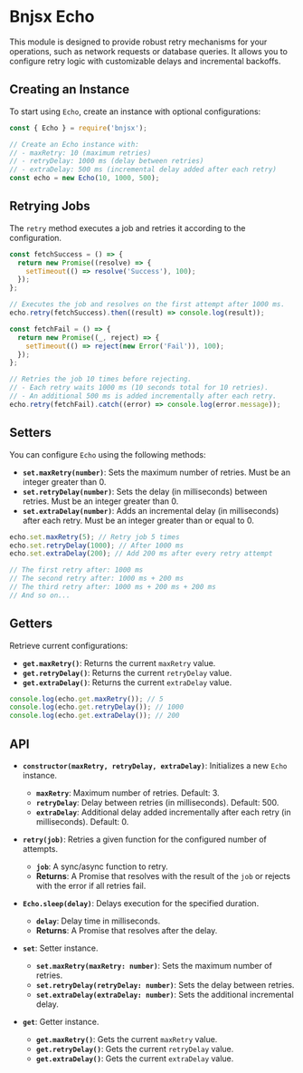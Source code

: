 # Bnjsx Echo

This module is designed to provide robust retry mechanisms for your operations, such as network requests or database queries. It allows you to configure retry logic with customizable delays and incremental backoffs.

## Creating an Instance

To start using `Echo`, create an instance with optional configurations:

```js
const { Echo } = require('bnjsx');

// Create an Echo instance with:
// - maxRetry: 10 (maximum retries)
// - retryDelay: 1000 ms (delay between retries)
// - extraDelay: 500 ms (incremental delay added after each retry)
const echo = new Echo(10, 1000, 500);
```

## Retrying Jobs

The `retry` method executes a job and retries it according to the configuration.

```js
const fetchSuccess = () => {
  return new Promise((resolve) => {
    setTimeout(() => resolve('Success'), 100);
  });
};

// Executes the job and resolves on the first attempt after 1000 ms.
echo.retry(fetchSuccess).then((result) => console.log(result));
```

```js
const fetchFail = () => {
  return new Promise((_, reject) => {
    setTimeout(() => reject(new Error('Fail')), 100);
  });
};

// Retries the job 10 times before rejecting.
// - Each retry waits 1000 ms (10 seconds total for 10 retries).
// - An additional 500 ms is added incrementally after each retry.
echo.retry(fetchFail).catch((error) => console.log(error.message));
```

## Setters

You can configure `Echo` using the following methods:

- **`set.maxRetry(number)`**: Sets the maximum number of retries. Must be an integer greater than 0.
- **`set.retryDelay(number)`**: Sets the delay (in milliseconds) between retries. Must be an integer greater than 0.
- **`set.extraDelay(number)`**: Adds an incremental delay (in milliseconds) after each retry. Must be an integer greater than or equal to 0.

```js
echo.set.maxRetry(5); // Retry job 5 times
echo.set.retryDelay(1000); // After 1000 ms
echo.set.extraDelay(200); // Add 200 ms after every retry attempt

// The first retry after: 1000 ms
// The second retry after: 1000 ms + 200 ms
// The third retry after: 1000 ms + 200 ms + 200 ms
// And so on...
```

## Getters

Retrieve current configurations:

- **`get.maxRetry()`**: Returns the current `maxRetry` value.
- **`get.retryDelay()`**: Returns the current `retryDelay` value.
- **`get.extraDelay()`**: Returns the current `extraDelay` value.

```js
console.log(echo.get.maxRetry()); // 5
console.log(echo.get.retryDelay()); // 1000
console.log(echo.get.extraDelay()); // 200
```

## API

- **`constructor(maxRetry, retryDelay, extraDelay)`**: Initializes a new `Echo` instance.

  - **`maxRetry`**: Maximum number of retries. Default: 3.
  - **`retryDelay`**: Delay between retries (in milliseconds). Default: 500.
  - **`extraDelay`**: Additional delay added incrementally after each retry (in milliseconds). Default: 0.

- **`retry(job)`**: Retries a given function for the configured number of attempts.

  - **`job`**: A sync/async function to retry.
  - **Returns**: A Promise that resolves with the result of the `job` or rejects with the error if all retries fail.

- **`Echo.sleep(delay)`**: Delays execution for the specified duration.

  - **`delay`**: Delay time in milliseconds.
  - **Returns**: A Promise that resolves after the delay.

- **`set`**: Setter instance.

  - **`set.maxRetry(maxRetry: number)`**: Sets the maximum number of retries.
  - **`set.retryDelay(retryDelay: number)`**: Sets the delay between retries.
  - **`set.extraDelay(extraDelay: number)`**: Sets the additional incremental delay.

- **`get`**: Getter instance.

  - **`get.maxRetry()`**: Gets the current `maxRetry` value.
  - **`get.retryDelay()`**: Gets the current `retryDelay` value.
  - **`get.extraDelay()`**: Gets the current `extraDelay` value.
